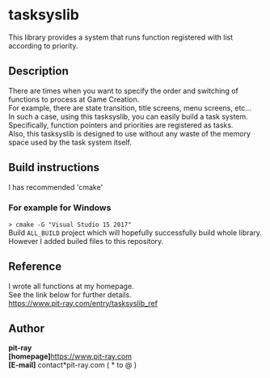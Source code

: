 # tasksyslib
This library provides a system that runs function registered with list according to priority.

## Description
There are times when you want to specify the order and switching of functions to process at Game Creation.  
For example, there are state transition, title screens, menu screens, etc...  
In such a case, using this tasksyslib, you can easily build a task system.  
Specifically, function pointers and priorities are registered as tasks.  
Also, this tasksyslib is designed to use without any waste of the memory space used by the task system itself.  

## Build instructions
I has recommended 'cmake'

### For example for Windows
`> cmake -G "Visual Studio 15 2017"`  
Build `ALL_BUILD` project which will hopefully successfully build whole library.  
However I added builed files to this repository.

## Reference
I wrote all functions at my homepage.  
See the link below for further details.  
<https://www.pit-ray.com/entry/tasksyslib_ref>

## Author
**pit-ray**  
**[homepage]**<https://www.pit-ray.com>  
**[E-mail]** contact*pit-ray.com ( * to @ )  
